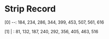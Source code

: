 # Strip Record

[0] --:
184, 234, 286, 344, 399, 453, 507, 561, 616

[1] | :
81, 132, 187, 240, 292, 356, 405, 463, 516